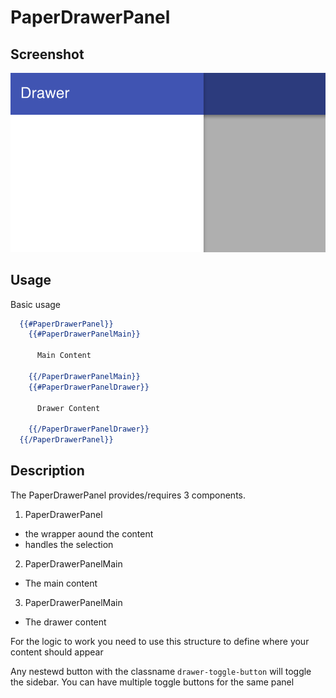 # PaperDrawerPanel 


## Screenshot
![PaperDrawerPanel ](../../../examples/readme/PaperDrawerPanel.png)

## Usage

Basic usage

```handlebars
  {{#PaperDrawerPanel}}
    {{#PaperDrawerPanelMain}}

      Main Content

    {{/PaperDrawerPanelMain}}
    {{#PaperDrawerPanelDrawer}}

      Drawer Content

    {{/PaperDrawerPanelDrawer}}
  {{/PaperDrawerPanel}}
```

## Description

The PaperDrawerPanel provides/requires 3 components.

1. PaperDrawerPanel
  * the wrapper aound the content
  * handles the selection
2. PaperDrawerPanelMain
  * The main content
3. PaperDrawerPanelMain
  * The drawer content


For the logic to work you need to use this structure to define where your content should appear

Any nestewd button with the classname `drawer-toggle-button` will toggle the sidebar. You can have multiple toggle buttons for the same panel